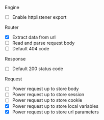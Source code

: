 Engine

- [ ] Enable httplistener export

Router

- [x] Extract data from url
- [ ] Read and parse request body
- [ ] Default 404 code

Response

- [ ] Default 200 status code

Request

- [ ] Power request up to store body
- [ ] Power request up to store session
- [ ] Power request up to store cookie
- [x] Power request up to store local variables
- [x] Power request up to store url parameters
